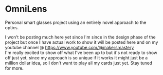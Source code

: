 # OmniLens
Personal smart glasses project using an entirely novel approach to the optics.

I won't be posting much here yet since I'm since in the design phase of the project but once I have actual work to show it will be posted here and on 
my youtube channel @ https://www.youtube.com/@makersmastery 
<br>
I'm really excited to show off what I've been up to but it's not ready to show off just yet, since my approach is so unique if it works it might just be a million dollar idea, so I don't want to play all my cards just yet. Stay tuned for more.
